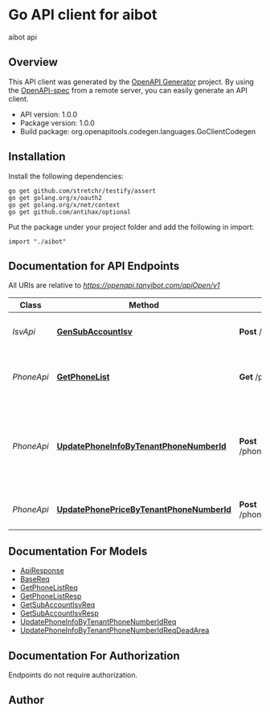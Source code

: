 # Go API client for aibot

aibot api

## Overview
This API client was generated by the [OpenAPI Generator](https://openapi-generator.tech) project.  By using the [OpenAPI-spec](https://www.openapis.org/) from a remote server, you can easily generate an API client.

- API version: 1.0.0
- Package version: 1.0.0
- Build package: org.openapitools.codegen.languages.GoClientCodegen

## Installation

Install the following dependencies:

```shell
go get github.com/stretchr/testify/assert
go get golang.org/x/oauth2
go get golang.org/x/net/context
go get github.com/antihax/optional
```

Put the package under your project folder and add the following in import:

```golang
import "./aibot"
```

## Documentation for API Endpoints

All URIs are relative to *https://openapi.tanyibot.com/apiOpen/v1*

Class | Method | HTTP request | Description
------------ | ------------- | ------------- | -------------
*IsvApi* | [**GenSubAccountIsv**](docs/IsvApi.md#gensubaccountisv) | **Post** /isv/genSubAccountIsv | 通过此接口可生成子账号的ISV账号
*PhoneApi* | [**GetPhoneList**](docs/PhoneApi.md#getphonelist) | **Get** /phone/getPhoneList | 通过接口可以获取所有可用的外呼线路的列表
*PhoneApi* | [**UpdatePhoneInfoByTenantPhoneNumberId**](docs/PhoneApi.md#updatephoneinfobytenantphonenumberid) | **Post** /phone/updatePhoneInfoByTenantPhoneNumberId | 通过此接口修改线路的归属地、行业、黑名单，只能修改归属客户自己的线路
*PhoneApi* | [**UpdatePhonePriceByTenantPhoneNumberId**](docs/PhoneApi.md#updatephonepricebytenantphonenumberid) | **Post** /phone/updatePhonePriceByTenantPhoneNumberId | 修改绑定客户线路的价格


## Documentation For Models

 - [ApiResponse](docs/ApiResponse.md)
 - [BaseReq](docs/BaseReq.md)
 - [GetPhoneListReq](docs/GetPhoneListReq.md)
 - [GetPhoneListResp](docs/GetPhoneListResp.md)
 - [GetSubAccountIsvReq](docs/GetSubAccountIsvReq.md)
 - [GetSubAccountIsvResp](docs/GetSubAccountIsvResp.md)
 - [UpdatePhoneInfoByTenantPhoneNumberIdReq](docs/UpdatePhoneInfoByTenantPhoneNumberIdReq.md)
 - [UpdatePhoneInfoByTenantPhoneNumberIdReqDeadArea](docs/UpdatePhoneInfoByTenantPhoneNumberIdReqDeadArea.md)


## Documentation For Authorization

 Endpoints do not require authorization.



## Author



